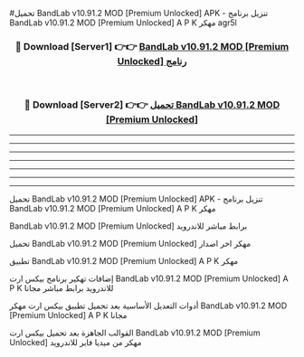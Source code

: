 #تحميل BandLab v10.91.2 MOD [Premium Unlocked]  APK - تنزيل برنامج BandLab v10.91.2 MOD [Premium Unlocked]  A P K مهكر agr5l 



<div align="center">
<h3>🔴 Download [Server1] 👉👉 <a href="https://apkdownload10.web.app/?title=BandLab v10.91.2 MOD [Premium Unlocked] ">BandLab v10.91.2 MOD [Premium Unlocked]  رنامج</a></h3><br>

<h3>🔴 Download [Server2] 👉👉 <a href="https://apkdownload10.web.app/?title=BandLab v10.91.2 MOD [Premium Unlocked] ">تحميل BandLab v10.91.2 MOD [Premium Unlocked]  </a></h3>
</div>


----------------------------------------------------------

----------------------------------------------------------

----------------------------------------------------------

----------------------------------------------------------

----------------------------------------------------------

----------------------------------------------------------

----------------------------------------------------------

تحميل BandLab v10.91.2 MOD [Premium Unlocked]  APK - تنزيل برنامج BandLab v10.91.2 MOD [Premium Unlocked]  A P K مهكر

BandLab v10.91.2 MOD [Premium Unlocked]  برابط مباشر للاندرويد

تحميل BandLab v10.91.2 MOD [Premium Unlocked]  مهكر اخر اصدار

تطبيق BandLab v10.91.2 MOD [Premium Unlocked]  A P K مهكر

إضافات تهكير برنامج بيكس ارت BandLab v10.91.2 MOD [Premium Unlocked]  A P K للاندرويد برابط مباشر مجانا

أدوات التعديل الأساسية بعد تحميل تطبيق بيكس ارت مهكر BandLab v10.91.2 MOD [Premium Unlocked]  A P K مجانا

القوالب الجاهزة بعد تحميل بيكس ارت BandLab v10.91.2 MOD [Premium Unlocked]  مهكر من ميديا فاير للاندرويد


